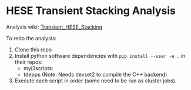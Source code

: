 # HESE Transient Stacking Analysis

Analysis wiki: [Transient_HESE_Stacking](https://wiki.icecube.wisc.edu/index.php/Transient_HESE_Stacking)

To redo the analysis:

1) Clone this repo
2) Install python software dependencies with `pip install --user -e .` in their repos:
    - myi3scripts:
    - tdepps (Note: Needs devset2 to compile the C++ backend)
3) Execute each script in order (some need to be run as cluster jobs).